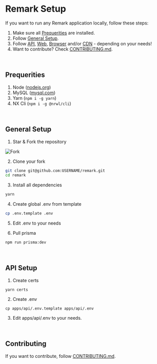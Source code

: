 # Remark Setup

If you want to run any Remark application locally, follow these steps:

1. Make sure all [Prequerities](SETUP.md#Prequerities) are installed.
2. Follow [General Setup](SETUP.md#General-Setup).
3. Follow [API](SETUP.md#API-Setup), [Web](SETUP.md#Web-Setup), [Browser](SETIP.md#Browser-Setup) and/or [CDN](SETIP.md#CDN-Setup) - depending on your needs!
4. Want to contribute? Check [CONTRIBUTING.md](CONTRIBUTING.md).

<br />

## Prequerities

1. Node ([nodejs.org](https://nodejs.org/en/download/))
2. MySQL ([mysql.com](https://www.mysql.com/de/downloads/))
3. Yarn (`npm i -g yarn`)
4. NX Cli (`npm i -g @nrwl/cli`)

<br />

## General Setup

1. Star & Fork the repository

![Fork](https://imgur.com/GeR5OCY.png)

2. Clone your fork

```bash
git clone git@github.com:USERNAME/remark.git
cd remark
```

3. Install all dependencies

```bash
yarn
```

4. Create global .env from template

```bash
cp .env.template .env
```

5. Edit .env to your needs

6. Pull prisma

```bash
npm run prisma:dev
```

<br />

## API Setup

1. Create certs

```
yarn certs
```

2. Create .env

```
cp apps/api/.env.template apps/api/.env
```

3. Edit apps/api/.env to your needs.

<br />

## Contributing

If you want to contribute, follow [CONTRIBUTING.md](CONTRIBUTING.md).
